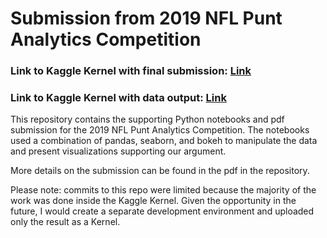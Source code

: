# Submission from 2019 NFL Punt Analytics Competition

### Link to Kaggle Kernel with final submission: [Link](https://www.kaggle.com/mcgovey/nfl-punt-safety-mcgovern-steussie/notebook)

### Link to Kaggle Kernel with data output: [Link](https://www.kaggle.com/mcgovey/nfl-punt-analysis-data-output/notebook)

This repository contains the supporting Python notebooks and pdf submission for the 2019 NFL Punt Analytics Competition. The notebooks used a combination of pandas, seaborn, and bokeh to manipulate the data and present visualizations supporting our argument.

More details on the submission can be found in the pdf in the repository.

Please note: commits to this repo were limited because the majority of the work was done inside the Kaggle Kernel. Given the opportunity in the future, I would create a separate development environment and uploaded only the result as a Kernel.